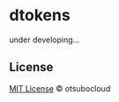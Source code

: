 # dtokens

under developing...

## License

[MIT License](https://andreasonny.mit-license.org/2019) © otsubocloud
